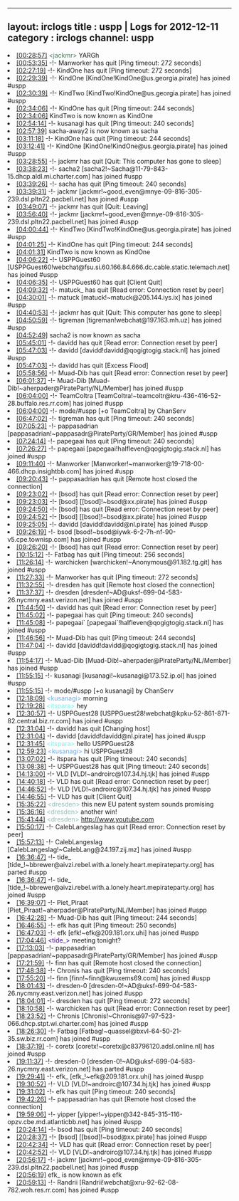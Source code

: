 
---
layout: irclogs
title : uspp | Logs for 2012-12-11
category : irclogs
channel: uspp
---
<li class="logitem"><a href="#00:28:57" name="00:28:57" class="time">[00:28:57]</a> <span class="person" style="color:#487959">&lt;jackmr&gt;</span> YARGh </li>
<li class="logitem"><a href="#00:53:35" name="00:53:35" class="time">[00:53:35]</a> -!- <span class="quit">Manworker</span> has quit [Ping timeout: 272 seconds] </li>
<li class="logitem"><a href="#02:27:19" name="02:27:19" class="time">[02:27:19]</a> -!- <span class="quit">KindOne</span> has quit [Ping timeout: 272 seconds] </li>
<li class="logitem"><a href="#02:29:39" name="02:29:39" class="time">[02:29:39]</a> -!- <span class="join">KindOne</span> [KindOne!KindOne@us.georgia.pirate] has joined #uspp </li>
<li class="logitem"><a href="#02:30:39" name="02:30:39" class="time">[02:30:39]</a> -!- <span class="join">KindTwo</span> [KindTwo!KindOne@us.georgia.pirate] has joined #uspp </li>
<li class="logitem"><a href="#02:34:06" name="02:34:06" class="time">[02:34:06]</a> -!- <span class="quit">KindOne</span> has quit [Ping timeout: 244 seconds] </li>
<li class="logitem"><a href="#02:34:06" name="02:34:06" class="time">[02:34:06]</a> <span class="nick">KindTwo</span> is now known as <span class="nick">KindOne</span> </li>
<li class="logitem"><a href="#02:54:14" name="02:54:14" class="time">[02:54:14]</a> -!- <span class="quit">kusanagi</span> has quit [Ping timeout: 240 seconds] </li>
<li class="logitem"><a href="#02:57:39" name="02:57:39" class="time">[02:57:39]</a> <span class="nick">sacha-away2</span> is now known as <span class="nick">sacha</span> </li>
<li class="logitem"><a href="#03:11:18" name="03:11:18" class="time">[03:11:18]</a> -!- <span class="quit">KindOne</span> has quit [Ping timeout: 244 seconds] </li>
<li class="logitem"><a href="#03:12:41" name="03:12:41" class="time">[03:12:41]</a> -!- <span class="join">KindOne</span> [KindOne!KindOne@us.georgia.pirate] has joined #uspp </li>
<li class="logitem"><a href="#03:28:55" name="03:28:55" class="time">[03:28:55]</a> -!- <span class="quit">jackmr</span> has quit [Quit: This computer has gone to sleep] </li>
<li class="logitem"><a href="#03:38:23" name="03:38:23" class="time">[03:38:23]</a> -!- <span class="join">sacha2</span> [sacha2!~Sacha@11-79-843-15.dhcp.aldl.mi.charter.com] has joined #uspp </li>
<li class="logitem"><a href="#03:39:26" name="03:39:26" class="time">[03:39:26]</a> -!- <span class="quit">sacha</span> has quit [Ping timeout: 240 seconds] </li>
<li class="logitem"><a href="#03:39:31" name="03:39:31" class="time">[03:39:31]</a> -!- <span class="join">jackmr</span> [jackmr!~good_even@mnye-09-816-305-239.dsl.pltn22.pacbell.net] has joined #uspp </li>
<li class="logitem"><a href="#03:49:07" name="03:49:07" class="time">[03:49:07]</a> -!- <span class="quit">jackmr</span> has quit [Quit: Leaving] </li>
<li class="logitem"><a href="#03:56:40" name="03:56:40" class="time">[03:56:40]</a> -!- <span class="join">jackmr</span> [jackmr!~good_even@mnye-09-816-305-239.dsl.pltn22.pacbell.net] has joined #uspp </li>
<li class="logitem"><a href="#04:00:44" name="04:00:44" class="time">[04:00:44]</a> -!- <span class="join">KindTwo</span> [KindTwo!KindOne@us.georgia.pirate] has joined #uspp </li>
<li class="logitem"><a href="#04:01:25" name="04:01:25" class="time">[04:01:25]</a> -!- <span class="quit">KindOne</span> has quit [Ping timeout: 244 seconds] </li>
<li class="logitem"><a href="#04:01:31" name="04:01:31" class="time">[04:01:31]</a> <span class="nick">KindTwo</span> is now known as <span class="nick">KindOne</span> </li>
<li class="logitem"><a href="#04:06:22" name="04:06:22" class="time">[04:06:22]</a> -!- <span class="join">USPPGuest60</span> [USPPGuest60!webchat@fsu.si.60.166.84.666.dc.cable.static.telemach.net] has joined #uspp </li>
<li class="logitem"><a href="#04:06:35" name="04:06:35" class="time">[04:06:35]</a> -!- <span class="quit">USPPGuest60</span> has quit [Client Quit] </li>
<li class="logitem"><a href="#04:09:32" name="04:09:32" class="time">[04:09:32]</a> -!- <span class="quit">matuck_</span> has quit [Read error: Connection reset by peer] </li>
<li class="logitem"><a href="#04:30:01" name="04:30:01" class="time">[04:30:01]</a> -!- <span class="join">matuck</span> [matuck!~matuck@205.144.iys.ix] has joined #uspp </li>
<li class="logitem"><a href="#04:40:53" name="04:40:53" class="time">[04:40:53]</a> -!- <span class="quit">jackmr</span> has quit [Quit: This computer has gone to sleep] </li>
<li class="logitem"><a href="#04:50:59" name="04:50:59" class="time">[04:50:59]</a> -!- <span class="join">tigreman</span> [tigreman!webchat@197.163.mh.uz] has joined #uspp </li>
<li class="logitem"><a href="#04:52:49" name="04:52:49" class="time">[04:52:49]</a> <span class="nick">sacha2</span> is now known as <span class="nick">sacha</span> </li>
<li class="logitem"><a href="#05:45:01" name="05:45:01" class="time">[05:45:01]</a> -!- <span class="quit">davidd</span> has quit [Read error: Connection reset by peer] </li>
<li class="logitem"><a href="#05:47:03" name="05:47:03" class="time">[05:47:03]</a> -!- <span class="join">davidd</span> [davidd!davidd@qogigtogig.stack.nl] has joined #uspp </li>
<li class="logitem"><a href="#05:47:03" name="05:47:03" class="time">[05:47:03]</a> -!- <span class="quit">davidd</span> has quit [Excess Flood] </li>
<li class="logitem"><a href="#05:58:56" name="05:58:56" class="time">[05:58:56]</a> -!- <span class="quit">Muad-Dib</span> has quit [Read error: Connection reset by peer] </li>
<li class="logitem"><a href="#06:01:37" name="06:01:37" class="time">[06:01:37]</a> -!- <span class="join">Muad-Dib</span> [Muad-Dib!~aherpader@PirateParty/NL/Member] has joined #uspp </li>
<li class="logitem"><a href="#06:04:00" name="06:04:00" class="time">[06:04:00]</a> -!- <span class="join">TeamColtra</span> [TeamColtra!~teamcoltr@kru-436-416-52-28.buffalo.res.rr.com] has joined #uspp </li>
<li class="logitem"><a href="#06:04:00" name="06:04:00" class="time">[06:04:00]</a> -!- mode/<span class="mode">#uspp</span> [+o TeamColtra] by ChanServ </li>
<li class="logitem"><a href="#06:47:02" name="06:47:02" class="time">[06:47:02]</a> -!- <span class="quit">tigreman</span> has quit [Ping timeout: 240 seconds] </li>
<li class="logitem"><a href="#07:05:23" name="07:05:23" class="time">[07:05:23]</a> -!- <span class="join">pappasadrian</span> [pappasadrian!~pappasadr@PirateParty/GR/Member] has joined #uspp </li>
<li class="logitem"><a href="#07:24:14" name="07:24:14" class="time">[07:24:14]</a> -!- <span class="quit">papegaai</span> has quit [Ping timeout: 240 seconds] </li>
<li class="logitem"><a href="#07:26:27" name="07:26:27" class="time">[07:26:27]</a> -!- <span class="join">papegaai</span> [papegaai!halfleven@qogigtogig.stack.nl] has joined #uspp </li>
<li class="logitem"><a href="#09:11:40" name="09:11:40" class="time">[09:11:40]</a> -!- <span class="join">Manworker</span> [Manworker!~manworker@19-718-00-466.dhcp.insightbb.com] has joined #uspp </li>
<li class="logitem"><a href="#09:20:43" name="09:20:43" class="time">[09:20:43]</a> -!- <span class="quit">pappasadrian</span> has quit [Remote host closed the connection] </li>
<li class="logitem"><a href="#09:23:02" name="09:23:02" class="time">[09:23:02]</a> -!- <span class="quit">[bsod]</span> has quit [Read error: Connection reset by peer] </li>
<li class="logitem"><a href="#09:23:03" name="09:23:03" class="time">[09:23:03]</a> -!- <span class="join">[bsod]</span> [[bsod]!~bsod@xx.pirate] has joined #uspp </li>
<li class="logitem"><a href="#09:24:50" name="09:24:50" class="time">[09:24:50]</a> -!- <span class="quit">[bsod]</span> has quit [Read error: Connection reset by peer] </li>
<li class="logitem"><a href="#09:24:52" name="09:24:52" class="time">[09:24:52]</a> -!- <span class="join">[bsod]</span> [[bsod]!~bsod@xx.pirate] has joined #uspp </li>
<li class="logitem"><a href="#09:25:05" name="09:25:05" class="time">[09:25:05]</a> -!- <span class="join">davidd</span> [davidd!davidd@nl.pirate] has joined #uspp </li>
<li class="logitem"><a href="#09:26:19" name="09:26:19" class="time">[09:26:19]</a> -!- <span class="join">bsod</span> [bsod!~bsod@iywk-6-2-7h-nf-90-v5.cpe.townisp.com] has joined #uspp </li>
<li class="logitem"><a href="#09:26:20" name="09:26:20" class="time">[09:26:20]</a> -!- <span class="quit">[bsod]</span> has quit [Read error: Connection reset by peer] </li>
<li class="logitem"><a href="#10:15:12" name="10:15:12" class="time">[10:15:12]</a> -!- <span class="quit">Fatbag</span> has quit [Ping timeout: 256 seconds] </li>
<li class="logitem"><a href="#11:26:14" name="11:26:14" class="time">[11:26:14]</a> -!- <span class="join">warchicken</span> [warchicken!~Anonymous@91.182.tg.git] has joined #uspp </li>
<li class="logitem"><a href="#11:27:33" name="11:27:33" class="time">[11:27:33]</a> -!- <span class="quit">Manworker</span> has quit [Ping timeout: 272 seconds] </li>
<li class="logitem"><a href="#11:32:55" name="11:32:55" class="time">[11:32:55]</a> -!- <span class="quit">dresden</span> has quit [Remote host closed the connection] </li>
<li class="logitem"><a href="#11:37:37" name="11:37:37" class="time">[11:37:37]</a> -!- <span class="join">dresden</span> [dresden!~AD@uksf-699-04-583-26.nycmny.east.verizon.net] has joined #uspp </li>
<li class="logitem"><a href="#11:44:50" name="11:44:50" class="time">[11:44:50]</a> -!- <span class="quit">davidd</span> has quit [Read error: Connection reset by peer] </li>
<li class="logitem"><a href="#11:45:02" name="11:45:02" class="time">[11:45:02]</a> -!- <span class="quit">papegaai</span> has quit [Ping timeout: 240 seconds] </li>
<li class="logitem"><a href="#11:45:08" name="11:45:08" class="time">[11:45:08]</a> -!- <span class="join">papegaai`</span> [papegaai`!halfleven@qogigtogig.stack.nl] has joined #uspp </li>
<li class="logitem"><a href="#11:46:56" name="11:46:56" class="time">[11:46:56]</a> -!- <span class="quit">Muad-Dib</span> has quit [Ping timeout: 244 seconds] </li>
<li class="logitem"><a href="#11:47:04" name="11:47:04" class="time">[11:47:04]</a> -!- <span class="join">davidd</span> [davidd!davidd@qogigtogig.stack.nl] has joined #uspp </li>
<li class="logitem"><a href="#11:54:17" name="11:54:17" class="time">[11:54:17]</a> -!- <span class="join">Muad-Dib</span> [Muad-Dib!~aherpader@PirateParty/NL/Member] has joined #uspp </li>
<li class="logitem"><a href="#11:55:15" name="11:55:15" class="time">[11:55:15]</a> -!- <span class="join">kusanagi</span> [kusanagi!~kusanagi@173.52.ip.ol] has joined #uspp </li>
<li class="logitem"><a href="#11:55:15" name="11:55:15" class="time">[11:55:15]</a> -!- mode/<span class="mode">#uspp</span> [+o kusanagi] by ChanServ </li>
<li class="logitem"><a href="#12:18:09" name="12:18:09" class="time">[12:18:09]</a> <span class="person" style="color:#6aace3">&lt;kusanagi&gt;</span> morning </li>
<li class="logitem"><a href="#12:19:28" name="12:19:28" class="time">[12:19:28]</a> <span class="person" style="color:#7deee6">&lt;itspara&gt;</span> hey </li>
<li class="logitem"><a href="#12:30:57" name="12:30:57" class="time">[12:30:57]</a> -!- <span class="join">USPPGuest28</span> [USPPGuest28!webchat@kpku-52-861-871-82.central.biz.rr.com] has joined #uspp </li>
<li class="logitem"><a href="#12:31:04" name="12:31:04" class="time">[12:31:04]</a> -!- <span class="quit">davidd</span> has quit [Changing host] </li>
<li class="logitem"><a href="#12:31:04" name="12:31:04" class="time">[12:31:04]</a> -!- <span class="join">davidd</span> [davidd!davidd@nl.pirate] has joined #uspp </li>
<li class="logitem"><a href="#12:31:45" name="12:31:45" class="time">[12:31:45]</a> <span class="person" style="color:#7deee6">&lt;itspara&gt;</span> hello USPPGuest28  </li>
<li class="logitem"><a href="#12:59:23" name="12:59:23" class="time">[12:59:23]</a> <span class="person" style="color:#6aace3">&lt;kusanagi&gt;</span> hi USPPGuest28  </li>
<li class="logitem"><a href="#13:07:02" name="13:07:02" class="time">[13:07:02]</a> -!- <span class="quit">itspara</span> has quit [Ping timeout: 240 seconds] </li>
<li class="logitem"><a href="#13:08:38" name="13:08:38" class="time">[13:08:38]</a> -!- <span class="quit">USPPGuest28</span> has quit [Ping timeout: 240 seconds] </li>
<li class="logitem"><a href="#14:13:00" name="14:13:00" class="time">[14:13:00]</a> -!- <span class="join">VLD</span> [VLD!~androirc@107.34.hj.tjk] has joined #uspp </li>
<li class="logitem"><a href="#14:40:18" name="14:40:18" class="time">[14:40:18]</a> -!- <span class="quit">VLD</span> has quit [Read error: Connection reset by peer] </li>
<li class="logitem"><a href="#14:46:52" name="14:46:52" class="time">[14:46:52]</a> -!- <span class="join">VLD</span> [VLD!~androirc@107.34.hj.tjk] has joined #uspp </li>
<li class="logitem"><a href="#14:46:55" name="14:46:55" class="time">[14:46:55]</a> -!- <span class="quit">VLD</span> has quit [Client Quit] </li>
<li class="logitem"><a href="#15:35:22" name="15:35:22" class="time">[15:35:22]</a> <span class="person" style="color:#90bebd">&lt;dresden&gt;</span> this new EU patent system sounds promising </li>
<li class="logitem"><a href="#15:36:16" name="15:36:16" class="time">[15:36:16]</a> <span class="person" style="color:#90bebd">&lt;dresden&gt;</span> another win! </li>
<li class="logitem"><a href="#15:41:44" name="15:41:44" class="time">[15:41:44]</a> <span class="person" style="color:#90bebd">&lt;dresden&gt;</span> <a href="http://www.youtube.com/watch?v=73GC20qqOws&amp;feature=youtu.be" target="_blank">http://www.youtube.com</a> </li>
<li class="logitem"><a href="#15:50:17" name="15:50:17" class="time">[15:50:17]</a> -!- <span class="quit">CalebLangeslag</span> has quit [Read error: Connection reset by peer] </li>
<li class="logitem"><a href="#15:57:13" name="15:57:13" class="time">[15:57:13]</a> -!- <span class="join">CalebLangeslag</span> [CalebLangeslag!~CalebLang@24.197.zij.mz] has joined #uspp </li>
<li class="logitem"><a href="#16:36:47" name="16:36:47" class="time">[16:36:47]</a> -!- <span class="part">tide_</span> [tide_!~bbrewer@aivzi.rebel.with.a.lonely.heart.mepirateparty.org] has parted #uspp </li>
<li class="logitem"><a href="#16:36:47" name="16:36:47" class="time">[16:36:47]</a> -!- <span class="join">tide_</span> [tide_!~bbrewer@aivzi.rebel.with.a.lonely.heart.mepirateparty.org] has joined #uspp </li>
<li class="logitem"><a href="#16:39:07" name="16:39:07" class="time">[16:39:07]</a> -!- <span class="join">Piet_Piraat</span> [Piet_Piraat!~aherpader@PirateParty/NL/Member] has joined #uspp </li>
<li class="logitem"><a href="#16:42:28" name="16:42:28" class="time">[16:42:28]</a> -!- <span class="quit">Muad-Dib</span> has quit [Ping timeout: 244 seconds] </li>
<li class="logitem"><a href="#16:46:55" name="16:46:55" class="time">[16:46:55]</a> -!- <span class="quit">efk</span> has quit [Ping timeout: 250 seconds] </li>
<li class="logitem"><a href="#16:47:03" name="16:47:03" class="time">[16:47:03]</a> -!- <span class="join">efk</span> [efk!~efk@209.181.orx.uhi] has joined #uspp </li>
<li class="logitem"><a href="#17:04:46" name="17:04:46" class="time">[17:04:46]</a> <span class="person" style="color:#42078b">&lt;tide_&gt;</span> meeting tonight? </li>
<li class="logitem"><a href="#17:13:03" name="17:13:03" class="time">[17:13:03]</a> -!- <span class="join">pappasadrian</span> [pappasadrian!~pappasadr@PirateParty/GR/Member] has joined #uspp </li>
<li class="logitem"><a href="#17:21:59" name="17:21:59" class="time">[17:21:59]</a> -!- <span class="quit">finn</span> has quit [Remote host closed the connection] </li>
<li class="logitem"><a href="#17:48:38" name="17:48:38" class="time">[17:48:38]</a> -!- <span class="quit">Chronis</span> has quit [Ping timeout: 240 seconds] </li>
<li class="logitem"><a href="#17:55:20" name="17:55:20" class="time">[17:55:20]</a> -!- <span class="join">finn</span> [finn!~finn@kwuxems69.com] has joined #uspp </li>
<li class="logitem"><a href="#18:01:43" name="18:01:43" class="time">[18:01:43]</a> -!- <span class="join">dresden-0</span> [dresden-0!~AD@uksf-699-04-583-26.nycmny.east.verizon.net] has joined #uspp </li>
<li class="logitem"><a href="#18:04:01" name="18:04:01" class="time">[18:04:01]</a> -!- <span class="quit">dresden</span> has quit [Ping timeout: 272 seconds] </li>
<li class="logitem"><a href="#18:10:58" name="18:10:58" class="time">[18:10:58]</a> -!- <span class="quit">warchicken</span> has quit [Read error: Connection reset by peer] </li>
<li class="logitem"><a href="#18:23:52" name="18:23:52" class="time">[18:23:52]</a> -!- <span class="join">Chronis</span> [Chronis!~Chronis@97-97-523-066.dhcp.stpt.wi.charter.com] has joined #uspp </li>
<li class="logitem"><a href="#18:26:30" name="18:26:30" class="time">[18:26:30]</a> -!- <span class="join">Fatbag</span> [Fatbag!~quassel@bxvl-64-50-21-35.sw.biz.rr.com] has joined #uspp </li>
<li class="logitem"><a href="#18:37:19" name="18:37:19" class="time">[18:37:19]</a> -!- <span class="join">coretx</span> [coretx!~coretx@c83796120.adsl.online.nl] has joined #uspp </li>
<li class="logitem"><a href="#19:11:37" name="19:11:37" class="time">[19:11:37]</a> -!- <span class="part">dresden-0</span> [dresden-0!~AD@uksf-699-04-583-26.nycmny.east.verizon.net] has parted #uspp </li>
<li class="logitem"><a href="#19:29:41" name="19:29:41" class="time">[19:29:41]</a> -!- <span class="join">efk_</span> [efk_!~efk@209.181.orx.uhi] has joined #uspp </li>
<li class="logitem"><a href="#19:30:52" name="19:30:52" class="time">[19:30:52]</a> -!- <span class="join">VLD</span> [VLD!~androirc@107.34.hj.tjk] has joined #uspp </li>
<li class="logitem"><a href="#19:31:02" name="19:31:02" class="time">[19:31:02]</a> -!- <span class="quit">efk</span> has quit [Ping timeout: 240 seconds] </li>
<li class="logitem"><a href="#19:42:26" name="19:42:26" class="time">[19:42:26]</a> -!- <span class="quit">pappasadrian</span> has quit [Remote host closed the connection] </li>
<li class="logitem"><a href="#19:59:06" name="19:59:06" class="time">[19:59:06]</a> -!- <span class="join">yipper</span> [yipper!~yipper@342-845-315-116-opzv.cbe.md.atlanticbb.net] has joined #uspp </li>
<li class="logitem"><a href="#20:24:14" name="20:24:14" class="time">[20:24:14]</a> -!- <span class="quit">bsod</span> has quit [Ping timeout: 240 seconds] </li>
<li class="logitem"><a href="#20:28:37" name="20:28:37" class="time">[20:28:37]</a> -!- <span class="join">[bsod]</span> [[bsod]!~bsod@xx.pirate] has joined #uspp </li>
<li class="logitem"><a href="#20:42:34" name="20:42:34" class="time">[20:42:34]</a> -!- <span class="quit">VLD</span> has quit [Read error: Connection reset by peer] </li>
<li class="logitem"><a href="#20:42:52" name="20:42:52" class="time">[20:42:52]</a> -!- <span class="join">VLD</span> [VLD!~androirc@107.34.hj.tjk] has joined #uspp </li>
<li class="logitem"><a href="#20:56:17" name="20:56:17" class="time">[20:56:17]</a> -!- <span class="join">jackmr</span> [jackmr!~good_even@mnye-09-816-305-239.dsl.pltn22.pacbell.net] has joined #uspp </li>
<li class="logitem"><a href="#20:56:19" name="20:56:19" class="time">[20:56:19]</a> <span class="nick">efk_</span> is now known as <span class="nick">efk</span> </li>
<li class="logitem"><a href="#20:59:13" name="20:59:13" class="time">[20:59:13]</a> -!- <span class="join">Randrii</span> [Randrii!webchat@xru-92-62-08-782.woh.res.rr.com] has joined #uspp </li>


